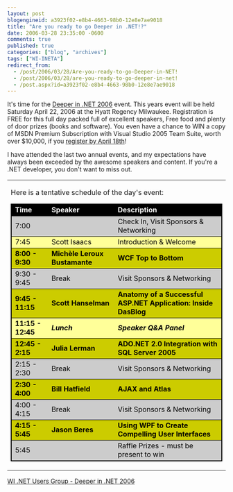 ```yaml
---
layout: post
blogengineid: a3923f02-e8b4-4663-98b0-12e8e7ae9018
title: "Are you ready to go Deeper in .NET!?"
date: 2006-03-28 23:35:00 -0600
comments: true
published: true
categories: ["blog", "archives"]
tags: ["WI-INETA"]
redirect_from: 
  - /post/2006/03/28/Are-you-ready-to-go-Deeper-in-NET!
  - /post/2006/03/28/are-you-ready-to-go-deeper-in-net!
  - /post.aspx?id=a3923f02-e8b4-4663-98b0-12e8e7ae9018
---
```

<!-- more -->

It's time for the <a href="http://www.wi-ineta.org/didn/06">Deeper in .NET 2006</a> event. This years event will be held Saturday April 22, 2006 at the Hyatt Regency Milwaukee. Registration is FREE for this full day packed full of excellent speakers, Free food and plenty of door prizes (books and software). You even have a chance to WIN a copy of MSDN Premium Subscription with Visual Studio 2005 Team Suite, worth over $10,000, if you <a href="http://www.wi-ineta.org/didn/06">register by April 18th</a>!

I have attended the last two annual events, and my expectations have always been exceeded by the awesome speakers and content. If you're a .NET developer, you don't want to miss out.
<table style="width: 100%;" border="0" cellspacing="0" cellpadding="0">
<tbody>
<tr valign="top">
<td id="_ctl3_HtmlHolder" class="Normal">

<a title="agenda" name="agenda"></a>Here is a tentative schedule of the day's event:
<table class="normal" style="width: 100%; border: 1px solid black;" border="0" cellspacing="1" cellpadding="1">
<tbody>
<tr style="font-weight: bold; color: white; background-color: black; border: black 1px solid">
<td>Time</td>
<td>Speaker</td>
<td>Description</td>
</tr>
<tr style="color: black; background-color: #cccccc; border: black 1px solid">
<td>7:00</td>
<td> </td>
<td>Check In, Visit Sponsors &amp; Networking</td>
</tr>
<tr style="color: black; background-color: #ffff99; border: black 1px solid">
<td>7:45</td>
<td>Scott Isaacs</td>
<td>Introduction &amp; Welcome</td>
</tr>
<tr style="font-weight: bold; color: black; background-color: #cccc00; border: black 1px solid">
<td>8:00 - 9:30</td>
<td>Mich&egrave;le Leroux Bustamante</td>
<td>WCF Top to Bottom</td>
</tr>
<tr style="color: black; background-color: #cccccc; border: black 1px solid">
<td>9:30 - 9:45</td>
<td>Break</td>
<td>Visit Sponsors &amp; Networking</td>
</tr>
<tr style="font-weight: bold; color: black; background-color: #cccc00; border: black 1px solid">
<td>9:45 - 11:15</td>
<td>Scott Hanselman</td>
<td>Anatomy of a Successful ASP.NET Application: Inside DasBlog</td>
</tr>
<tr style="font-weight: bold; color: black; background-color: #ffff99; border: black 1px solid">
<td>11:15 - 12:45</td>
<td><em>Lunch</em></td>
<td><em>Speaker Q&amp;A Panel</em></td>
</tr>
<tr style="font-weight: bold; color: black; background-color: #cccc00; border: black 1px solid">
<td>12:45 - 2:15</td>
<td>Julia Lerman</td>
<td>ADO.NET 2.0 Integration with SQL Server 2005</td>
</tr>
<tr style="color: black; background-color: #cccccc; border: black 1px solid">
<td>2:15 - 2:30</td>
<td>Break</td>
<td>Visit Sponsors &amp; Networking</td>
</tr>
<tr style="font-weight: bold; color: black; background-color: #cccc00; border: black 1px solid">
<td>2:30 - 4:00</td>
<td>Bill Hatfield</td>
<td>AJAX and Atlas</td>
</tr>
<tr style="color: black; background-color: #cccccc; border: black 1px solid">
<td>4:00 - 4:15</td>
<td>Break</td>
<td>Visit Sponsors &amp; Networking</td>
</tr>
<tr style="font-weight: bold; color: black; background-color: #cccc00; border: black 1px solid">
<td>4:15 - 5:45</td>
<td>Jason Beres</td>
<td>Using WPF to Create Compelling User Interfaces</td>
</tr>
<tr style="color: black; background-color: #cccccc; border: black 1px solid">
<td>5:45</td>
<td> </td>
<td>Raffle Prizes - must be present to win</td>
</tr>
</tbody>
</table>
</td>
</tr>
</tbody>
</table>

<a href="http://www.wi-ineta.org/didn/06">WI .NET Users Group - Deeper in .NET 2006</a>
